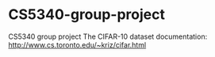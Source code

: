 # CS5340-group-project
CS5340 group project
The CIFAR-10 dataset documentation: http://www.cs.toronto.edu/~kriz/cifar.html
